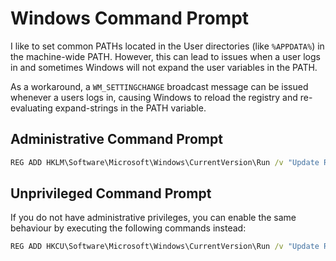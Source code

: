 # Windows Command Prompt

I like to set common PATHs located in the User directories (like `%APPDATA%`) in
the machine-wide PATH. However, this can lead to issues when a user logs in and
sometimes Windows will not expand the user variables in the PATH.

As a workaround, a `WM_SETTINGCHANGE` broadcast message can be issued whenever a users logs in, causing Windows to reload the registry and re-evaluating expand-strings in the PATH variable.

## Administrative Command Prompt

``` cmd
REG ADD HKLM\Software\Microsoft\Windows\CurrentVersion\Run /v "Update Registry" /t REG_SZ /d "rundll32.exe user32.dll,UpdatePerUserSystemParameters 1 True"
```

## Unprivileged Command Prompt

If you do not have administrative privileges, you can enable the same behaviour
by executing the following commands instead:

``` cmd
REG ADD HKCU\Software\Microsoft\Windows\CurrentVersion\Run /v "Update Registry" /t REG_SZ /d "rundll32.exe user32.dll,UpdatePerUserSystemParameters 1 True"
```
